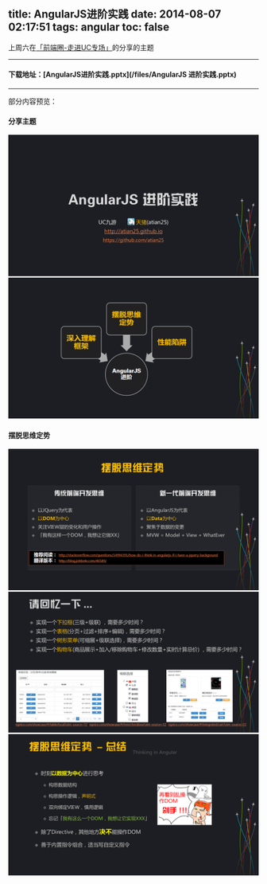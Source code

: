 title: AngularJS进阶实践
date: 2014-08-07 02:17:51
tags: angular
toc: false
---

上周六在[「前端圈-走进UC专场」](http://fequan.com/uc)的分享的主题

<!-- more -->
---

#### 下载地址：[AngularJS进阶实践.pptx](/files/AngularJS 进阶实践.pptx)

---

部分内容预览： 
#### 分享主题
![分享主题](/images/angular-advance1.png)
![章节](/images/angular-advance2.png)
#### 摆脱思维定势
![摆脱思维定势](/images/angular-advance3.png)
![回忆一下](/images/angular-advance4.png)
![总结](/images/angular-advance5.png)